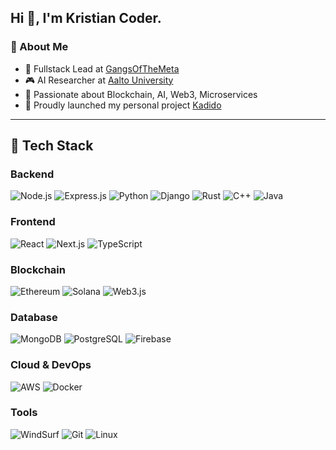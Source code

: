 ## Hi 👋, I'm Kristian Coder.

### 🚀 About Me
- 🔧 Fullstack Lead at [GangsOfTheMeta](https://play.gangsofthemeta.io)
- 🎮 AI Researcher at [Aalto University](https://research.aalto.fi/en/organisations/computer-science-artificial-intelligence-and-machine-learning-aim)
- 🤖 Passionate about Blockchain, AI, Web3, Microservices
- 🚀 Proudly launched my personal project [Kadido](https://kadido-bsc.netlify.app/)


---

## 🌟 Tech Stack

### Backend
![Node.js](https://img.shields.io/badge/Node.js-339933?style=flat&logo=node.js&logoColor=white)
![Express.js](https://img.shields.io/badge/Express.js-000000?style=flat&logo=express&logoColor=white)
![Python](https://img.shields.io/badge/Python-3776AB?style=flat&logo=python&logoColor=white)
![Django](https://img.shields.io/badge/Django-092E20?style=flat&logo=django&logoColor=white)
![Rust](https://img.shields.io/badge/Rust-000000?style=flat&logo=rust&logoColor=white)
![C++](https://img.shields.io/badge/C++-00599C?style=flat&logo=c%2B%2B&logoColor=white)
![Java](https://img.shields.io/badge/Java-ED8B00?style=flat&logo=java&logoColor=white)

### Frontend
![React](https://img.shields.io/badge/React-61DAFB?style=flat&logo=react&logoColor=white)
![Next.js](https://img.shields.io/badge/Next.js-000000?style=flat&logo=next.js&logoColor=white)
![TypeScript](https://img.shields.io/badge/TypeScript-007ACC?style=flat&logo=typescript&logoColor=white)

### Blockchain
![Ethereum](https://img.shields.io/badge/Ethereum-3C3C3D?style=flat&logo=ethereum&logoColor=white)
![Solana](https://img.shields.io/badge/Solana-9933CC?style=flat&logo=solana&logoColor=white)
![Web3.js](https://img.shields.io/badge/Web3.js-F16822?style=flat&logo=web3.js&logoColor=white)

### Database
![MongoDB](https://img.shields.io/badge/MongoDB-47A248?style=flat&logo=mongodb&logoColor=white)
![PostgreSQL](https://img.shields.io/badge/PostgreSQL-316192?style=flat&logo=postgresql&logoColor=white)
![Firebase](https://img.shields.io/badge/Firebase-FFCA28?style=flat&logo=firebase&logoColor=white)

### Cloud & DevOps
![AWS](https://img.shields.io/badge/AWS-232F3E?style=flat&logo=amazon-aws&logoColor=white)
![Docker](https://img.shields.io/badge/Docker-2496ED?style=flat&logo=docker&logoColor=white)

### Tools
![WindSurf](https://img.shields.io/badge/WindSurf-007ACC?style=flat&logo=visual-studio-code&logoColor=white)
![Git](https://img.shields.io/badge/Git-F05032?style=flat&logo=git&logoColor=white)
![Linux](https://img.shields.io/badge/Linux-FCC624?style=flat&logo=linux&logoColor=black)

